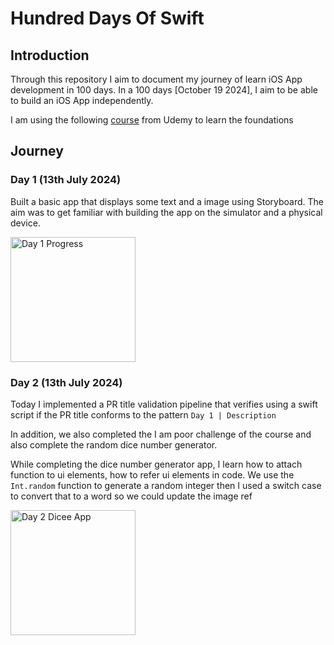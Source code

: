 # Hundred Days Of Swift

## Introduction

Through this repository I aim to document my journey of learn iOS App development in 100 days. In a 100 days [October 19 2024], I aim to be able to build an iOS App independently.

I am using the following [course](https://www.udemy.com/course/ios-13-app-development-bootcamp/) from Udemy to learn the foundations

## Journey

### Day 1 (13th July 2024)

Built a basic app that displays some text and a image using Storyboard. The aim was to get familiar with building the app on the simulator and a physical device.

<img src="https://firebasestorage.googleapis.com/v0/b/personalstorage-d7890.appspot.com/o/hundred_days_of_swift%2Fhundred_days_of_swift_day_1.png?alt=media&token=ce4cd2ca-9664-41d5-907b-549cdba32207" alt="Day 1 Progress" width="200px" />

### Day 2 (13th July 2024)

Today I implemented a PR title validation pipeline that verifies using a swift script if the PR title conforms to the pattern `Day 1 | Description`

In addition, we also completed the I am poor challenge of the course and also complete the random dice number generator.

While completing the dice number generator app, I learn how to attach function to ui elements, how to refer ui elements in code. We use the `Int.random` function to generate a random integer then I used a switch case to convert that to a word so we could update the image ref

<img src="https://firebasestorage.googleapis.com/v0/b/personalstorage-d7890.appspot.com/o/hundred_days_of_swift%2Fdicee.png?alt=media&token=3c9e3794-47ad-433a-8241-d1ec9fbf297f" alt="Day 2 Dicee App" width="200px" />
